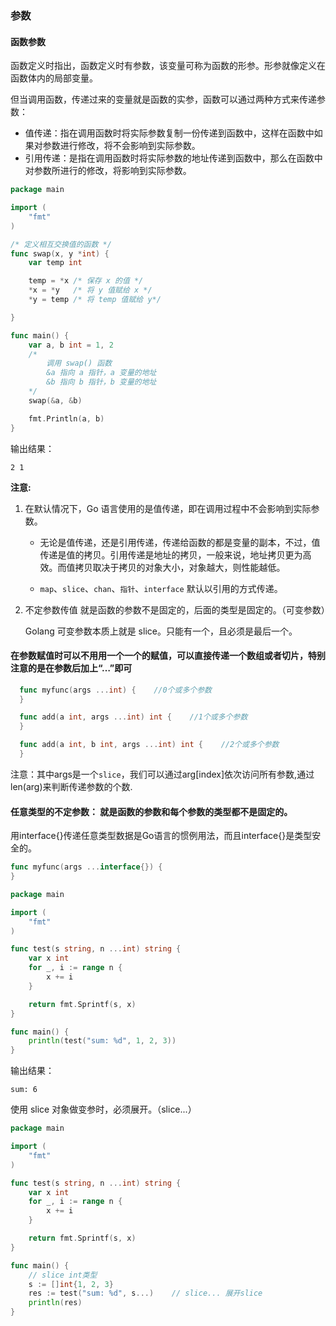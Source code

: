 ### 参数

#### 函数参数
函数定义时指出，函数定义时有参数，该变量可称为函数的形参。形参就像定义在函数体内的局部变量。

但当调用函数，传递过来的变量就是函数的实参，函数可以通过两种方式来传递参数：

* 值传递：指在调用函数时将实际参数复制一份传递到函数中，这样在函数中如果对参数进行修改，将不会影响到实际参数。
* 引用传递：是指在调用函数时将实际参数的地址传递到函数中，那么在函数中对参数所进行的修改，将影响到实际参数。

```go
package main

import (
    "fmt"
)

/* 定义相互交换值的函数 */
func swap(x, y *int) {
    var temp int

    temp = *x /* 保存 x 的值 */
    *x = *y   /* 将 y 值赋给 x */
    *y = temp /* 将 temp 值赋给 y*/

}

func main() {
    var a, b int = 1, 2
    /*
        调用 swap() 函数
        &a 指向 a 指针，a 变量的地址
        &b 指向 b 指针，b 变量的地址
    */
    swap(&a, &b)

    fmt.Println(a, b)
}
```
输出结果：

    2 1

**注意:** 

1. 在默认情况下，Go 语言使用的是值传递，即在调用过程中不会影响到实际参数。

    * 无论是值传递，还是引用传递，传递给函数的都是变量的副本，不过，值传递是值的拷贝。引用传递是地址的拷贝，一般来说，地址拷贝更为高效。而值拷贝取决于拷贝的对象大小，对象越大，则性能越低。
    
    * `map`、`slice`、`chan`、`指针`、`interface` 默认以引用的方式传递。

2. 不定参数传值 就是函数的参数不是固定的，后面的类型是固定的。（可变参数）

    Golang 可变参数本质上就是 slice。只能有一个，且必须是最后一个。


#### 在参数赋值时可以不用用一个一个的赋值，可以直接传递一个数组或者切片，特别注意的是在参数后加上“…”即可
```go
  func myfunc(args ...int) {    //0个或多个参数
  }

  func add(a int, args ...int) int {    //1个或多个参数
  }

  func add(a int, b int, args ...int) int {    //2个或多个参数
  }
```
注意：其中args是一个`slice`，我们可以通过arg[index]依次访问所有参数,通过len(arg)来判断传递参数的个数.


#### 任意类型的不定参数： 就是函数的参数和每个参数的类型都不是固定的。

用interface{}传递任意类型数据是Go语言的惯例用法，而且interface{}是类型安全的。

```go
func myfunc(args ...interface{}) {
}
```


```go
package main

import (
    "fmt"
)

func test(s string, n ...int) string {
    var x int
    for _, i := range n {
        x += i
    }

    return fmt.Sprintf(s, x)
}

func main() {
    println(test("sum: %d", 1, 2, 3))
}
```
输出结果：

    sum: 6

使用 slice 对象做变参时，必须展开。（slice...）

```go
package main

import (
    "fmt"
)

func test(s string, n ...int) string {
    var x int
    for _, i := range n {
        x += i
    }

    return fmt.Sprintf(s, x)
}

func main() {
	// slice int类型
    s := []int{1, 2, 3}
    res := test("sum: %d", s...)    // slice... 展开slice
    println(res)
}
```